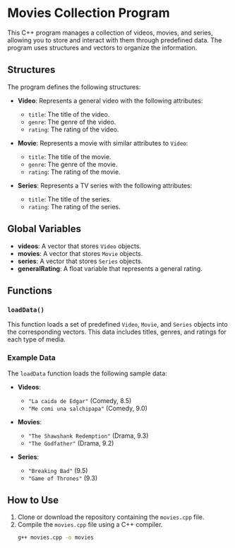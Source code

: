 # Movies Collection Program

This C++ program manages a collection of videos, movies, and series, allowing you to store and interact with them through predefined data. The program uses structures and vectors to organize the information.

## Structures

The program defines the following structures:

- **Video**: Represents a general video with the following attributes:
  - `title`: The title of the video.
  - `genre`: The genre of the video.
  - `rating`: The rating of the video.

- **Movie**: Represents a movie with similar attributes to `Video`:
  - `title`: The title of the movie.
  - `genre`: The genre of the movie.
  - `rating`: The rating of the movie.

- **Series**: Represents a TV series with the following attributes:
  - `title`: The title of the series.
  - `rating`: The rating of the series.

## Global Variables

- **videos**: A vector that stores `Video` objects.
- **movies**: A vector that stores `Movie` objects.
- **series**: A vector that stores `Series` objects.
- **generalRating**: A float variable that represents a general rating.

## Functions

### `loadData()`

This function loads a set of predefined `Video`, `Movie`, and `Series` objects into the corresponding vectors. This data includes titles, genres, and ratings for each type of media.

### Example Data

The `loadData` function loads the following sample data:

- **Videos**:
  - `"La caida de Edgar"` (Comedy, 8.5)
  - `"Me comi una salchipapa"` (Comedy, 9.0)

- **Movies**:
  - `"The Shawshank Redemption"` (Drama, 9.3)
  - `"The Godfather"` (Drama, 9.2)

- **Series**:
  - `"Breaking Bad"` (9.5)
  - `"Game of Thrones"` (9.3)

## How to Use

1. Clone or download the repository containing the `movies.cpp` file.
2. Compile the `movies.cpp` file using a C++ compiler.
   ```bash
   g++ movies.cpp -o movies

